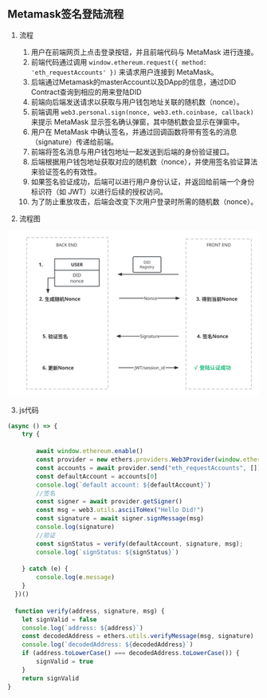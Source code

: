 ## Metamask签名登陆流程

1. 流程
   1. 用户在前端网页上点击登录按钮，并且前端代码与 MetaMask 进行连接。
   2. 前端代码通过调用 `window.ethereum.request({ method: 'eth_requestAccounts' })` 来请求用户连接到 MetaMask。
   3. 后端通过Metamask的masterAccount以及DApp的信息，通过DID Contract查询到相应的用来登陆DID
   4. 前端向后端发送请求以获取与用户钱包地址关联的随机数（nonce）。
   5. 前端调用 `web3.personal.sign(nonce, web3.eth.coinbase, callback)` 来提示 MetaMask 显示签名确认弹窗，其中随机数会显示在弹窗中。
   6. 用户在 MetaMask 中确认签名，并通过回调函数将带有签名的消息（signature）传递给前端。
   7. 前端将签名消息与用户钱包地址一起发送到后端的身份验证接口。
   8. 后端根据用户钱包地址获取对应的随机数（nonce），并使用签名验证算法来验证签名的有效性。
   9. 如果签名验证成功，后端可以进行用户身份认证，并返回给前端一个身份标识符（如 JWT）以进行后续的授权访问。
   10. 为了防止重放攻击，后端会改变下次用户登录时所需的随机数（nonce）。

2. 流程图

![](https://raw.githubusercontent.com/X-i-e/picbed/main/metamask%E7%99%BB%E5%BD%95%E6%B5%81%E7%A8%8B.svg)

3. js代码

```js
(async () => {
    try {

        await window.ethereum.enable()
        const provider = new ethers.providers.Web3Provider(window.ethereum)
        const accounts = await provider.send("eth_requestAccounts", []);
        const defaultAccount = accounts[0]
        console.log(`default account: ${defaultAccount}`)
        //签名
        const signer = await provider.getSigner()
        const msg = web3.utils.asciiToHex("Hello Did!")
        const signature = await signer.signMessage(msg)
        console.log(signature)
        //验证
        const signStatus = verify(defaultAccount, signature, msg);
        console.log(`signStatus: ${signStatus}`)

    } catch (e) {
        console.log(e.message)
    }
  })()

  function verify(address, signature, msg) {
    let signValid = false
    console.log(`address: ${address}`)
    const decodedAddress = ethers.utils.verifyMessage(msg, signature)
    console.log(`decodedAddress: ${decodedAddress}`)
    if (address.toLowerCase() === decodedAddress.toLowerCase()) {
        signValid = true
    }
    return signValid
}
```


